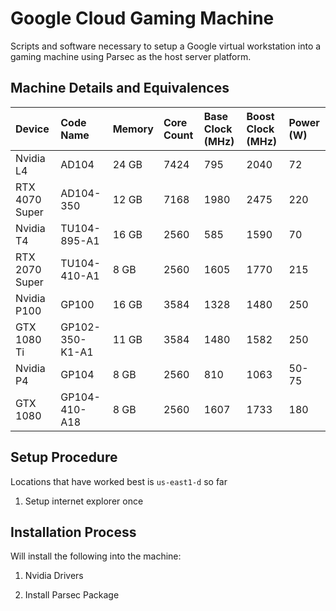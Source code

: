 # Google Cloud Gaming Machine

Scripts and software necessary to setup a Google virtual workstation into a gaming machine using Parsec as the host server platform.

## Machine Details and Equivalences

|Device|Code Name|Memory|Core Count|Base Clock (MHz)|Boost Clock (MHz)|Power (W)|
|:----|:----|:----|:----|:----|:----|:----|
|Nvidia L4|AD104|24 GB|7424|795|2040|72|
|RTX 4070 Super|AD104-350|12 GB|7168|1980|2475|220|
|Nvidia T4|TU104-895-A1|16 GB|2560|585|1590|70|
|RTX 2070 Super|TU104-410-A1|8 GB|2560|1605|1770|215|
|Nvidia P100|GP100|16 GB|3584|1328|1480|250|
|GTX 1080 Ti|GP102-350-K1-A1|11 GB|3584|1480|1582|250|
|Nvidia P4|GP104|8 GB|2560|810|1063|50-75|
|GTX 1080|GP104-410-A18|8 GB|2560|1607|1733|180|

## Setup Procedure

Locations that have worked best is `us-east1-d` so far

1. Setup internet explorer once

## Installation Process

Will install the following into the machine:

1. Nvidia Drivers

2. Install Parsec Package
